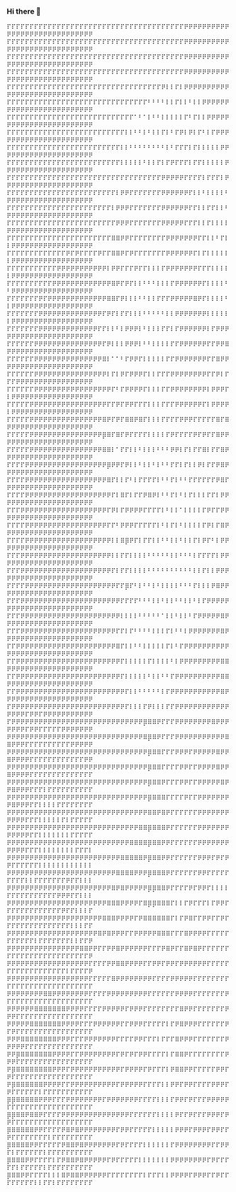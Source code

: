 ### Hi there 👋

<!--
**theuntamed839/theuntamed839** is a ✨ _special_ ✨ repository because its `README.md` (this file) appears on your GitHub profile.

Here are some ideas to get you started:

- 🔭 I’m currently working on ...
- 🌱 I’m currently learning ...
- 👯 I’m looking to collaborate on ...
- 🤔 I’m looking for help with ...
- 💬 Ask me about ...
- 📫 How to reach me: ...
- 😄 Pronouns: ...
- ⚡ Fun fact: ...
-->
⠏⠏⠏⠏⠏⠏⠏⠏⠏⠏⠏⠏⠏⠏⠏⠏⠏⠏⠏⠏⠏⠏⠏⠏⠏⠏⠏⠏⠏⠏⠏⠏⠏⠏⠏⠏⠏⠏⠏⠟⠟⠟⠟⠟⠟⠟⠟⠟⠟⠟⠟⠟⠟⠟⠟⠟⠟⠟⠟⠟⠟⠟⠟⠟⠟⠟⠟⠟
⠏⠏⠏⠏⠏⠏⠏⠏⠏⠏⠏⠏⠏⠏⠏⠏⠏⠏⠏⠏⠏⠏⠏⠏⠏⠏⠏⠏⠏⠏⠏⠏⠏⠏⠏⠏⠏⠏⠏⠟⠟⠟⠟⠟⠟⠟⠟⠟⠟⠟⠟⠟⠟⠟⠟⠟⠟⠟⠟⠟⠟⠟⠟⠟⠟⠟⠟⠟
⠏⠏⠏⠏⠏⠏⠏⠏⠏⠏⠏⠏⠏⠏⠏⠏⠏⠏⠏⠏⠏⠏⠏⠏⠏⠏⠏⠏⠏⠏⠏⠏⠏⠏⠏⠏⠏⠏⠏⠟⠟⠟⠟⠟⠟⠟⠟⠟⠟⠟⠟⠟⠟⠟⠟⠟⠟⠟⠟⠟⠟⠟⠟⠟⠟⠟⠟⠟
⠏⠏⠏⠏⠏⠏⠏⠏⠏⠏⠏⠏⠏⠏⠏⠏⠏⠏⠏⠏⠏⠏⠏⠏⠏⠏⠏⠏⠏⠏⠏⠏⠏⠏⠏⠏⠏⠏⠏⠟⠟⠟⠟⠟⠟⠟⠟⠟⠟⠟⠟⠟⠟⠟⠟⠟⠟⠟⠟⠟⠟⠟⠟⠟⠟⠟⠟⠟
⠏⠏⠏⠏⠏⠏⠏⠏⠏⠏⠏⠏⠏⠏⠏⠏⠏⠏⠏⠏⠏⠏⠏⠏⠏⠏⠏⠏⠏⠏⠏⠏⠏⠏⠟⠇⠇⠏⠇⠟⠟⠟⠟⠟⠟⠟⠟⠟⠟⠟⠟⠟⠟⠟⠟⠟⠟⠟⠟⠟⠟⠟⠟⠟⠟⠟⠟⠟
⠏⠏⠏⠏⠏⠏⠏⠏⠏⠏⠏⠏⠏⠏⠏⠏⠏⠏⠏⠏⠏⠏⠏⠏⠏⠏⠏⠏⠏⠏⠏⠃⠃⠃⠃⠇⠇⠏⠇⠇⠃⠇⠇⠟⠟⠟⠟⠟⠟⠟⠟⠟⠟⠟⠟⠟⠟⠟⠟⠟⠟⠟⠟⠟⠟⠟⠟⠟
⠏⠏⠏⠏⠏⠏⠏⠏⠏⠏⠏⠏⠏⠏⠏⠏⠏⠏⠏⠏⠏⠏⠏⠏⠏⠏⠏⠏⠁⠃⠁⠇⠃⠃⠇⠇⠇⠇⠇⠏⠃⠏⠇⠇⠟⠟⠟⠟⠟⠟⠟⠟⠟⠟⠟⠟⠟⠟⠟⠟⠟⠟⠟⠟⠟⠟⠟⠟
⠏⠏⠏⠏⠏⠏⠏⠏⠏⠏⠏⠏⠏⠏⠏⠏⠏⠏⠏⠏⠏⠏⠏⠏⠏⠏⠇⠇⠃⠃⠇⠃⠇⠇⠏⠇⠃⠏⠟⠇⠟⠇⠏⠃⠇⠏⠟⠟⠟⠟⠟⠟⠟⠟⠟⠟⠟⠟⠟⠟⠟⠟⠟⠟⠟⠟⠟⠟
⠏⠏⠏⠏⠏⠏⠏⠏⠏⠏⠏⠏⠏⠏⠏⠏⠏⠏⠏⠏⠏⠏⠏⠏⠏⠇⠇⠃⠃⠃⠃⠃⠃⠃⠃⠇⠃⠏⠏⠏⠇⠏⠇⠇⠇⠇⠇⠟⠟⠟⠟⠟⠟⠟⠟⠟⠟⠟⠟⠟⠟⠟⠟⠟⠟⠟⠟⠟
⠏⠏⠏⠏⠏⠏⠏⠏⠏⠏⠏⠏⠏⠏⠏⠏⠏⠏⠏⠏⠏⠏⠏⠏⠏⠇⠇⠇⠇⠇⠃⠇⠇⠏⠇⠏⠟⠏⠏⠏⠇⠏⠏⠇⠇⠇⠇⠇⠟⠟⠟⠟⠟⠟⠟⠟⠟⠟⠟⠟⠟⠟⠟⠟⠟⠟⠟⠟
⠏⠏⠏⠏⠏⠏⠏⠏⠏⠏⠏⠏⠏⠏⠏⠏⠏⠏⠏⠏⠏⠏⠏⠏⠏⠏⠏⠏⠏⠏⠏⠏⠏⠏⠟⠟⠟⠟⠟⠏⠏⠏⠏⠇⠏⠏⠏⠇⠟⠟⠟⠟⠟⠟⠟⠟⠟⠟⠟⠟⠟⠟⠟⠟⠟⠟⠟⠟
⠏⠏⠏⠏⠏⠏⠏⠏⠏⠏⠏⠏⠏⠏⠏⠏⠏⠏⠏⠏⠏⠏⠏⠏⠇⠟⠟⠏⠏⠏⠏⠏⠏⠏⠟⠟⠟⠟⠟⠟⠏⠇⠇⠃⠇⠇⠇⠇⠃⠟⠟⠟⠟⠟⠟⠟⠟⠟⠟⠟⠟⠟⠟⠟⠟⠟⠟⠟
⠏⠏⠏⠏⠏⠏⠏⠏⠏⠏⠏⠏⠏⠏⠏⠏⠏⠏⠏⠏⠏⠏⠏⠇⠟⠟⠟⠏⠏⠏⠏⠏⠏⠏⠟⠟⠟⠟⠟⠟⠏⠏⠇⠇⠏⠏⠇⠇⠃⠟⠟⠟⠟⠟⠟⠟⠟⠟⠟⠟⠟⠟⠟⠟⠟⠟⠟⠟
⠏⠏⠏⠏⠏⠏⠏⠏⠏⠏⠏⠏⠏⠏⠏⠏⠏⠏⠏⠏⠏⠏⠏⠏⠟⠟⠟⠏⠏⠏⠏⠏⠏⠏⠟⠟⠟⠟⠟⠏⠏⠏⠇⠇⠏⠇⠇⠇⠇⠟⠟⠟⠟⠟⠟⠟⠟⠟⠟⠟⠟⠟⠟⠟⠟⠟⠟⠟
⠏⠏⠏⠏⠏⠏⠏⠏⠏⠏⠏⠏⠏⠏⠏⠏⠏⠏⠏⠏⠏⠏⠏⠿⠿⠟⠟⠏⠏⠏⠏⠏⠏⠏⠏⠟⠟⠟⠟⠟⠟⠟⠏⠏⠇⠇⠃⠏⠇⠇⠟⠟⠟⠟⠟⠟⠟⠟⠟⠟⠟⠟⠟⠟⠟⠟⠟⠟
⠏⠏⠏⠏⠏⠏⠏⠏⠏⠏⠏⠏⠏⠟⠏⠟⠏⠏⠏⠏⠟⠏⠏⠿⠿⠟⠏⠟⠏⠏⠏⠏⠏⠏⠏⠟⠟⠟⠟⠟⠟⠏⠇⠏⠇⠇⠇⠇⠇⠇⠟⠟⠟⠟⠟⠟⠟⠟⠟⠟⠟⠟⠟⠟⠟⠟⠟⠟
⠏⠏⠏⠏⠏⠏⠏⠏⠏⠏⠏⠟⠟⠟⠟⠟⠟⠟⠟⠟⠟⠟⠇⠟⠟⠏⠏⠏⠟⠏⠏⠇⠇⠇⠏⠟⠟⠟⠟⠟⠟⠟⠏⠏⠏⠇⠇⠇⠇⠇⠟⠟⠟⠟⠟⠟⠟⠟⠟⠟⠟⠟⠟⠟⠟⠟⠟⠟
⠏⠏⠏⠏⠏⠏⠏⠏⠏⠏⠟⠟⠟⠟⠟⠟⠟⠟⠟⠟⠟⠟⠟⠿⠟⠏⠟⠏⠇⠇⠃⠃⠃⠇⠇⠇⠏⠟⠟⠟⠟⠟⠟⠏⠇⠇⠇⠇⠃⠃⠟⠟⠟⠟⠟⠟⠟⠟⠟⠟⠟⠟⠟⠟⠟⠟⠟⠟
⠏⠏⠏⠏⠏⠏⠏⠟⠏⠟⠟⠟⠟⠟⠟⠟⠟⠟⠟⠟⠟⠟⠿⠿⠏⠟⠇⠇⠇⠃⠃⠇⠇⠏⠏⠏⠟⠟⠟⠟⠟⠿⠟⠏⠇⠇⠇⠇⠃⠇⠟⠟⠟⠟⠟⠟⠟⠟⠟⠟⠟⠟⠟⠟⠟⠟⠟⠟
⠏⠏⠏⠏⠏⠏⠏⠟⠟⠟⠟⠟⠟⠟⠟⠟⠟⠟⠟⠟⠟⠏⠟⠏⠇⠏⠏⠇⠇⠇⠃⠃⠃⠃⠃⠇⠇⠟⠟⠟⠟⠟⠟⠟⠇⠇⠇⠇⠇⠇⠟⠟⠟⠟⠟⠟⠟⠟⠟⠟⠟⠟⠟⠟⠟⠟⠟⠟
⠏⠏⠏⠏⠏⠏⠏⠟⠟⠟⠟⠟⠟⠟⠟⠟⠟⠟⠟⠟⠏⠏⠇⠇⠃⠇⠟⠟⠟⠇⠃⠇⠇⠇⠏⠏⠇⠏⠟⠟⠟⠟⠟⠟⠇⠏⠟⠟⠟⠟⠟⠟⠟⠟⠟⠟⠟⠟⠟⠟⠟⠟⠟⠟⠟⠟⠟⠟
⠏⠏⠏⠏⠏⠏⠟⠟⠟⠟⠟⠟⠟⠟⠟⠟⠟⠟⠟⠟⠟⠏⠟⠇⠇⠇⠟⠟⠟⠇⠃⠃⠇⠇⠇⠇⠏⠏⠟⠟⠟⠟⠟⠟⠏⠏⠟⠟⠿⠟⠟⠟⠟⠟⠟⠟⠟⠟⠟⠟⠟⠟⠟⠟⠟⠟⠟⠟
⠏⠏⠏⠏⠏⠏⠟⠟⠟⠟⠟⠟⠟⠟⠟⠟⠟⠟⠟⠟⠟⠿⠇⠁⠁⠃⠏⠟⠟⠏⠇⠇⠇⠇⠇⠏⠏⠟⠟⠟⠟⠟⠟⠟⠏⠏⠿⠟⠟⠟⠟⠟⠟⠟⠟⠟⠟⠟⠟⠟⠟⠟⠟⠟⠟⠟⠟⠟
⠏⠏⠏⠏⠏⠏⠟⠟⠟⠟⠟⠟⠟⠟⠟⠟⠟⠟⠟⠟⠟⠟⠇⠏⠇⠟⠏⠟⠟⠟⠏⠇⠇⠏⠏⠏⠟⠟⠟⠟⠟⠟⠟⠟⠏⠏⠟⠇⠏⠏⠏⠟⠟⠟⠟⠟⠟⠟⠟⠟⠟⠟⠟⠟⠟⠟⠟⠟
⠏⠏⠏⠏⠏⠏⠟⠟⠟⠟⠟⠟⠟⠟⠟⠟⠟⠟⠟⠟⠟⠟⠟⠏⠃⠏⠟⠟⠟⠟⠏⠇⠇⠇⠏⠏⠟⠟⠟⠟⠟⠟⠟⠟⠇⠟⠟⠟⠏⠇⠟⠟⠟⠟⠟⠟⠟⠟⠟⠟⠟⠟⠟⠟⠟⠟⠟⠟
⠏⠏⠏⠏⠏⠟⠟⠟⠟⠟⠟⠟⠟⠟⠟⠟⠟⠟⠟⠟⠟⠟⠏⠏⠟⠏⠟⠟⠏⠏⠏⠇⠇⠇⠏⠏⠏⠟⠟⠟⠟⠟⠟⠏⠇⠟⠟⠟⠟⠇⠟⠟⠟⠟⠟⠟⠟⠟⠟⠟⠟⠟⠟⠟⠟⠟⠟⠟
⠏⠏⠏⠏⠏⠟⠟⠟⠟⠟⠟⠟⠟⠟⠟⠟⠟⠟⠟⠟⠟⠿⠟⠏⠟⠏⠿⠿⠟⠿⠏⠇⠇⠇⠏⠏⠏⠏⠟⠟⠟⠏⠏⠏⠏⠏⠿⠏⠿⠟⠟⠟⠟⠟⠟⠟⠟⠟⠟⠟⠟⠟⠟⠟⠟⠟⠟⠟
⠏⠏⠏⠏⠏⠟⠟⠟⠟⠟⠟⠟⠟⠟⠟⠟⠟⠟⠟⠟⠟⡿⠿⠏⠿⠏⠟⠏⠏⠏⠏⠇⠇⠇⠇⠏⠟⠏⠏⠏⠏⠟⠏⠟⠏⠏⠿⠟⠟⠟⠟⠟⠟⠟⠟⠟⠟⠟⠟⠟⠟⠟⠟⠟⠟⠟⠟⠟
⠏⠏⠏⠏⠏⠟⠟⠟⠟⠟⠟⠟⠟⠟⠟⠟⠟⠟⠟⠟⠟⠿⠿⠇⠁⠏⠏⠇⠇⠃⠇⠇⠇⠃⠃⠃⠟⠟⠇⠏⠇⠏⠏⠿⠇⠏⠏⠿⠟⠟⠟⠟⠟⠟⠟⠟⠟⠟⠟⠟⠟⠟⠟⠟⠟⠟⠟⠟
⠏⠏⠏⠏⠟⠟⠟⠟⠟⠟⠟⠟⠟⠟⠟⠟⠟⠟⠟⠟⠟⠟⡿⠟⠟⠏⠟⠇⠇⠃⠇⠇⠃⠇⠃⠃⠏⠏⠇⠏⠇⠇⠟⠇⠏⠏⠟⠿⠟⠟⠟⠟⠟⠟⠟⠟⠟⠟⠟⠟⠟⠟⠟⠟⠟⠟⠟⠟
⠏⠏⠏⠏⠟⠟⠟⠟⠟⠟⠟⠟⠟⠟⠟⠟⠟⠟⠟⠟⠟⠟⠿⠏⠇⠇⠏⠃⠇⠏⠏⠏⠏⠇⠃⠃⠏⠇⠃⠃⠏⠏⠏⠏⠏⠏⠟⠿⠏⠟⠟⠟⠟⠟⠟⠟⠟⠟⠟⠟⠟⠟⠟⠟⠟⠟⠟⠟
⠏⠏⠏⠏⠟⠟⠟⠟⠟⠟⠟⠟⠟⠟⠟⠟⠟⠟⠟⠟⠟⠟⠟⠏⠇⠿⠏⠇⠏⠏⠟⠿⠟⠇⠃⠃⠏⠇⠃⠇⠏⠇⠇⠇⠏⠏⠇⠟⠟⠟⠟⠟⠟⠟⠟⠟⠟⠟⠟⠟⠟⠟⠟⠟⠟⠟⠟⠟
⠏⠏⠏⠟⠟⠟⠟⠟⠟⠟⠟⠟⠟⠟⠟⠟⠟⠟⠟⠟⠟⠟⠏⠟⠇⠏⠟⠟⠟⠟⠏⠏⠏⠏⠇⠃⠇⠇⠁⠇⠇⠇⠇⠏⠟⠏⠏⠟⠟⠟⠟⠟⠟⠟⠟⠟⠟⠟⠟⠟⠟⠟⠟⠟⠟⠟⠟⠟
⠏⠏⠏⠏⠟⠟⠟⠟⠟⠟⠟⠟⠟⠟⠟⠟⠟⠟⠟⠟⠟⠟⠏⠏⠃⠟⠟⠟⠏⠏⠏⠏⠏⠇⠃⠇⠏⠇⠃⠇⠇⠇⠇⠏⠟⠇⠏⠿⠟⠟⠟⠟⠟⠟⠟⠟⠟⠟⠟⠟⠟⠟⠟⠟⠟⠟⠟⠟
⠏⠏⠏⠏⠟⠟⠟⠟⠟⠟⠟⠟⠟⠟⠟⠟⠟⠟⠟⠟⠟⠟⠟⠇⠇⠿⡿⠟⠏⠇⠏⠏⠇⠇⠃⠃⠇⠇⠃⠇⠇⠏⠇⠟⠏⠃⠇⠟⠟⠟⠟⠟⠟⠟⠟⠟⠟⠟⠟⠟⠟⠟⠟⠟⠟⠟⠟⠟
⠏⠏⠏⠟⠟⠟⠟⠟⠟⠟⠟⠟⠟⠟⠟⠟⠟⠟⠟⠟⠟⠟⠟⠇⠇⠏⠏⠇⠇⠇⠇⠃⠃⠃⠃⠃⠇⠇⠃⠃⠃⠇⠏⠏⠏⠏⠇⠟⠟⠟⠟⠟⠟⠟⠟⠟⠟⠟⠟⠟⠟⠟⠟⠟⠟⠟⠟⠟
⠏⠏⠏⠟⠟⠟⠟⠟⠟⠟⠟⠟⠟⠟⠟⠟⠟⠟⠟⠟⠟⠟⠟⠏⠇⠏⠏⠇⠇⠇⠇⠃⠃⠃⠃⠃⠃⠃⠃⠃⠃⠇⠇⠏⠇⠇⠟⠟⠟⠟⠟⠟⠟⠟⠟⠟⠟⠟⠟⠟⠟⠟⠟⠟⠟⠟⠟⠟
⠏⠏⠏⠏⠟⠟⠟⠟⠟⠟⠟⠟⠟⠟⠟⠟⠟⠟⠟⠟⠟⠟⠟⠟⠏⠏⡿⠏⠃⠇⠃⠃⠇⠃⠇⠇⠇⠇⠃⠃⠃⠏⠇⠇⠇⠟⠿⠟⠟⠟⠟⠟⠟⠟⠟⠟⠟⠟⠟⠟⠟⠟⠟⠟⠟⠟⠟⠟
⠏⠏⠏⠟⠟⠟⠟⠟⠟⠟⠟⠟⠟⠟⠟⠟⠟⠟⠟⠟⠟⠟⠟⠟⠟⠏⠏⠏⠏⠃⠃⠃⠇⠇⠃⠇⠇⠃⠃⠇⠇⠃⠇⠏⠟⠟⠟⠟⠟⠟⠟⠟⠟⠟⠟⠟⠟⠟⠟⠟⠟⠟⠟⠟⠟⠟⠟⠟
⠏⠏⠏⠟⠟⠟⠟⠟⠟⠟⠟⠟⠟⠟⠟⠟⠟⠟⠟⠟⠟⠟⠟⠟⠟⠇⠇⠇⠇⠃⠃⠃⠃⠃⠁⠇⠇⠃⠇⠇⠃⠏⠟⠟⠟⠟⠟⠿⠟⠟⠟⠟⠟⠟⠟⠟⠟⠟⠟⠟⠟⠟⠟⠟⠟⠟⠟⠟
⠏⠏⠏⠟⠟⠟⠟⠟⠟⠟⠟⠟⠟⠟⠟⠟⠟⠟⠟⠟⠟⠟⠟⠟⠏⠏⠇⠏⠃⠃⠃⠃⠇⠇⠇⠏⠇⠃⠃⠇⠟⠟⠟⠟⠟⠟⠟⠿⠟⠟⠟⠟⠟⠟⠟⠟⠟⠟⠟⠟⠟⠟⠟⠟⠟⠟⠟⠟
⠏⠏⠟⠟⠟⠟⠟⠟⠟⠟⠟⠟⠟⠟⠟⠟⠟⠟⠟⠟⠟⠟⠟⠟⠿⠏⠇⠇⠃⠃⠇⠇⠇⠇⠇⠏⠇⠃⠏⠟⠟⠟⠟⠟⠟⠟⠟⠟⠟⠟⠟⠟⠟⠟⠟⠟⠟⠟⠟⠟⠟⠟⠟⠟⠟⠟⠟⠟
⠏⠏⠟⠟⠟⠟⠟⠟⠟⠟⠟⠟⠟⠟⠟⠟⠟⠟⠟⠟⠟⠟⠟⠟⠟⠏⠇⠇⠇⠇⠇⠏⠇⠇⠇⠇⠃⠇⠟⠟⠟⠟⠟⠟⠟⠟⠟⠿⠿⠟⠟⠟⠟⠟⠟⠟⠟⠟⠟⠟⠟⠟⠟⠟⠟⠟⠟⠟
⠏⠏⠟⠟⠟⠟⠟⠟⠟⠟⠟⠟⠟⠟⠟⠟⠟⠟⠟⠟⠟⠟⠟⠟⠟⠏⠇⠇⠇⠇⠇⠃⠇⠇⠃⠃⠏⠟⠟⠟⠟⠟⠟⠟⠟⠟⠟⠿⠿⠟⠟⠟⠟⠟⠟⠟⠟⠟⠟⠟⠟⠟⠟⠟⠟⠟⠟⠟
⠏⠏⠟⠟⠟⠟⠟⠟⠟⠟⠟⠟⠟⠟⠟⠟⠟⠟⠟⠟⠟⠟⠟⠟⠟⠟⠏⠇⠇⠃⠃⠃⠃⠃⠇⠏⠟⠟⠟⠟⠟⠟⠟⠟⠟⠟⠟⠿⠟⠟⠟⠟⠟⠟⠟⠟⠟⠟⠟⠟⠟⠟⠟⠟⠟⠟⠟⠟
⠏⠟⠟⠟⠟⠟⠟⠟⠟⠟⠟⠟⠟⠟⠟⠟⠟⠟⠟⠟⠟⠟⠟⠟⠟⠟⠏⠇⠇⠇⠏⠟⠇⠇⠇⠏⠏⠟⠟⠟⠟⠟⠟⠟⠟⠟⠟⠟⠟⠟⠟⠟⠟⠏⠟⠟⠏⠟⠟⠟⠟⠟⠟⠟⠟⠟⠟⠟
⠏⠟⠟⠟⠟⠟⠟⠟⠟⠟⠟⠟⠟⠟⠟⠟⠟⠟⠟⠟⠟⠟⠟⠟⠟⠟⠟⠟⠟⠟⡿⠿⠿⠟⠏⠏⠏⠟⠟⠟⠟⠟⠟⠟⠟⠿⠟⠟⠟⠟⠟⠟⠟⠏⠟⠟⠏⠏⠏⠏⠏⠟⠟⠟⠟⠟⠟⠟
⠟⠟⠟⠟⠟⠟⠟⠟⠟⠟⠟⠟⠟⠟⠟⠟⠟⠟⠟⠟⠟⠟⠟⠟⠟⠟⠟⠟⠟⠟⠿⡿⠿⠟⠏⠏⠏⠟⠟⠟⠟⠟⠟⠟⠟⠟⠟⠟⠿⠿⠟⠟⠟⠏⠏⠏⠏⠏⠏⠏⠏⠏⠏⠟⠟⠟⠟⠟
⠟⠟⠟⠟⠟⠟⠟⠟⠟⠟⠟⠟⠟⠟⠟⠟⠟⠟⠟⠟⠟⠟⠟⠟⠟⠟⠟⠟⠟⠟⠟⡿⠿⠿⠏⠏⠏⠟⠟⠟⠏⠟⠟⠟⠟⠟⠿⠟⠟⠿⠟⠟⠟⠟⠏⠏⠏⠏⠏⠏⠏⠏⠏⠏⠏⠏⠟⠟
⠟⠟⠟⠟⠟⠟⠟⠟⠟⠟⠟⠟⠟⠟⠟⠟⠟⠟⠟⠟⠟⠟⠟⠟⠟⠟⠟⠟⠟⠟⠟⡿⠿⠿⠏⠏⠏⠏⠟⠟⠏⠏⠟⠟⠟⠟⠿⠟⠟⠿⠟⠟⠟⠟⠏⠏⠏⠏⠏⠏⠏⠏⠏⠏⠏⠏⠏⠏
⠟⠟⠟⠟⠟⠟⠟⠟⠟⠟⠟⠟⠟⠟⠟⠟⠟⠟⠟⠟⠟⠟⠟⠟⠟⠟⠟⠟⠟⠟⠟⡿⠿⠿⠟⠏⠏⠏⠟⠟⠏⠏⠟⠟⠟⠟⠟⠿⠟⠟⠿⠟⠟⠟⠏⠏⠏⠇⠏⠏⠏⠏⠏⠏⠏⠏⠏⠏
⠟⠟⠟⠟⠟⠟⠟⠟⠟⠟⠟⠟⠟⠟⠟⠟⠟⠟⠟⠟⠟⠟⠟⠟⠟⠟⠟⠟⠟⠟⠟⡿⠿⠿⠿⠏⠏⠏⠏⠟⠏⠏⠟⠟⠟⠟⠟⠟⠟⠟⠿⠟⠟⠟⠏⠏⠇⠇⠇⠇⠏⠏⠏⠏⠏⠏⠏⠏
⠟⠟⠟⠟⠟⠟⠟⠟⠟⠟⠟⠟⠟⠟⠟⠟⠟⠟⠟⠟⠟⠟⠟⠟⠟⠟⠟⠟⠟⠟⠟⠿⠿⠟⠿⠟⠏⠏⠏⠏⠏⠏⠟⠟⠟⠟⠟⠟⠟⠟⠟⠟⠟⠏⠏⠏⠇⠇⠇⠇⠇⠏⠇⠏⠏⠏⠏⠏
⠟⠟⠟⠟⠟⠟⠟⠟⠟⠟⠟⠟⠟⠟⠟⠟⠟⠟⠟⠟⠟⠟⠟⠟⠟⠟⠟⠟⠟⠿⠿⡿⠿⠿⠿⠟⠏⠏⠏⠏⠏⠏⠟⠟⠟⠟⠟⠟⠟⠟⠟⠟⠟⠟⠏⠏⠇⠇⠇⠇⠇⠇⠇⠏⠏⠏⠏⠏
⠟⠟⠟⠟⠟⠟⠟⠟⠟⠟⠟⠟⠟⠟⠟⠟⠟⠟⠟⠟⠟⠟⠟⠟⠟⠟⠟⠿⠿⠿⠿⡿⠿⠿⠟⠟⠏⠏⠏⠏⠏⠏⠟⠟⠟⠟⠟⠟⠟⠟⠟⠟⠟⠏⠏⠏⠇⠇⠇⠇⠇⠇⠇⠇⠏⠏⠏⠇
⠟⠟⠟⠟⠟⠟⠟⠟⠟⠟⠟⠟⠟⠟⠟⠟⠟⠟⠟⠟⠟⠟⠟⠟⠟⠿⠿⠿⠿⠿⠟⡿⠿⠿⠟⠟⠏⠏⠏⠏⠏⠏⠟⠟⠟⠏⠟⠏⠟⠟⠏⠏⠏⠏⠏⠏⠇⠇⠇⠇⠇⠇⠇⠇⠇⠇⠇⠇
⠟⠟⠟⠟⠟⠟⠟⠟⠟⠟⠟⠟⠟⠟⠟⠟⠟⠟⠟⠟⠟⠟⠟⠟⠿⠿⠿⠿⠟⠟⠟⡿⠿⠿⠿⠟⠏⠏⠏⠏⠏⠏⠟⠟⠏⠏⠏⠏⠏⠏⠏⠏⠏⠇⠇⠏⠏⠏⠏⠏⠏⠏⠟⠏⠏⠇⠇⠇
⠟⠟⠟⠟⠟⠟⠟⠟⠟⠟⠟⠟⠟⠟⠟⠟⠟⠟⠟⠟⠟⠟⠟⠿⠟⠿⠟⠟⠟⠟⠟⡿⡿⠿⠿⠟⠏⠏⠏⠏⠟⠏⠟⠟⠏⠇⠇⠇⠇⠏⠏⠏⠏⠏⠏⠏⠏⠏⠏⠏⠟⠟⠟⠏⠏⠇⠇⠇
⠟⠟⠟⠟⠟⠟⠟⠟⠟⠟⠟⠟⠟⠟⠟⠟⠟⠟⠟⠟⠟⠟⠿⠿⠿⠟⠟⠟⠟⠏⠿⡿⡿⠿⠿⠿⠏⠇⠇⠏⠟⠏⠏⠏⠇⠏⠟⠟⠏⠏⠏⠏⠏⠏⠏⠏⠏⠏⠏⠏⠏⠟⠏⠏⠇⠇⠇⠏
⠟⠟⠟⠟⠟⠟⠟⠟⠟⠟⠟⠟⠟⠟⠟⠟⠟⠟⠟⠟⠟⠿⠿⠿⠟⠟⠟⠟⠏⠟⠿⠿⠿⠿⠿⠿⠏⠇⠏⠟⠿⠏⠏⠟⠟⠏⠏⠟⠏⠏⠏⠏⠏⠏⠏⠏⠏⠏⠏⠏⠏⠏⠏⠇⠇⠇⠏⠏
⠟⠟⠟⠟⠟⠟⠟⠟⠟⠟⠟⠟⠟⠟⠟⠟⠟⠟⠟⠟⠿⠟⠿⠟⠟⠟⠏⠏⠟⠟⠟⠟⠟⠿⠿⠿⠏⠏⠏⠿⠟⠟⠟⠟⠏⠏⠏⠏⠏⠏⠏⠏⠏⠏⠏⠇⠏⠏⠏⠏⠏⠏⠏⠇⠇⠏⠏⠟
⠟⠟⠟⠟⠟⠟⠟⠟⠟⠟⠟⠟⠟⠟⠟⠟⠿⠿⠟⠟⠏⠏⠟⠟⠿⠟⠟⠟⠟⠟⠟⠏⠏⠏⠟⠿⠟⠏⠏⠿⠟⠿⠟⠏⠏⠏⠏⠏⠏⠏⠏⠏⠏⠏⠏⠏⠏⠏⠏⠏⠏⠏⠏⠏⠏⠏⠏⠟
⠟⠟⠟⠟⠟⠟⠟⠟⠟⠟⠟⠟⠟⠟⠟⠟⠟⠟⠏⠏⠏⠏⠟⠟⠿⠿⠟⠟⠟⠟⠏⠏⠟⠟⠏⠟⠟⠏⠟⠟⠟⠟⠟⠟⠏⠏⠏⠏⠏⠏⠏⠏⠏⠏⠏⠏⠏⠏⠏⠏⠏⠏⠇⠏⠏⠏⠏⠟
⠟⠟⠟⠟⠟⠟⠟⠟⠟⠟⠟⠟⠟⠟⠟⠟⠟⠟⠏⠏⠏⠏⠏⠿⠟⠟⠟⠟⠟⠟⠟⠟⠏⠏⠏⠏⠟⠟⠟⠟⠟⠏⠏⠏⠏⠏⠏⠏⠏⠏⠏⠏⠏⠏⠏⠏⠏⠏⠏⠏⠏⠏⠏⠏⠏⠏⠏⠏
⠟⠟⠟⠟⠟⠟⠟⠟⠿⠿⠟⠟⠟⠟⠟⠟⠟⠟⠏⠏⠏⠏⠟⠟⠟⠟⠟⠟⠟⠟⠟⠏⠏⠏⠏⠏⠏⠟⠟⠟⠟⠏⠏⠏⠏⠏⠏⠏⠟⠏⠏⠏⠏⠏⠏⠏⠏⠏⠏⠏⠏⠏⠏⠏⠏⠏⠏⠏
⠟⠟⠟⠟⠟⠟⠿⠿⠿⠿⠿⠿⠿⠟⠟⠟⠟⠏⠏⠏⠏⠟⠟⠟⠟⠟⠏⠟⠟⠟⠏⠏⠏⠏⠏⠏⠏⠏⠿⠟⠟⠏⠏⠏⠏⠏⠏⠏⠟⠟⠟⠏⠏⠏⠏⠏⠏⠏⠏⠏⠏⠏⠏⠏⠏⠏⠏⠏
⠟⠟⠟⠟⠟⠿⠿⠿⠿⠿⠿⠿⠟⠟⠟⠟⠏⠏⠏⠟⠟⠟⠟⠟⠟⠏⠏⠟⠟⠟⠏⠏⠏⠏⠏⠇⠏⠟⠿⠟⠟⠟⠏⠏⠏⠏⠏⠏⠟⠏⠟⠏⠏⠏⠏⠏⠏⠏⠏⠏⠏⠏⠏⠏⠏⠏⠏⠏
⠟⠟⠟⠿⠿⠿⠿⠿⠿⠿⠿⠟⠟⠟⠏⠏⠏⠟⠟⠟⠟⠟⠟⠟⠏⠏⠏⠏⠟⠟⠏⠏⠏⠇⠏⠏⠏⠿⠟⠟⠟⠏⠏⠏⠏⠏⠏⠏⠟⠟⠟⠟⠟⠏⠏⠏⠏⠏⠏⠏⠏⠏⠏⠏⠏⠏⠏⠏
⠟⠟⡿⠿⠿⠿⠿⠿⠿⠿⠟⠟⠟⠟⠏⠏⠟⠟⠟⠟⠟⠟⠟⠟⠏⠟⠏⠟⠏⠟⠟⠏⠏⠏⠏⠇⠏⠿⠿⠟⠏⠏⠏⠏⠏⠏⠏⠏⠟⠟⠟⠏⠏⠏⠏⠏⠏⠏⠏⠏⠏⠏⠏⠏⠏⠏⠏⠏
⠟⡿⠿⠿⠿⠿⠿⠿⠿⠿⠟⠟⠟⠏⠟⠟⠟⠟⠟⠟⠟⠟⠟⠟⠟⠏⠟⠟⠟⠟⠏⠟⠏⠏⠏⠇⠟⠿⠿⠟⠟⠏⠏⠏⠏⠏⠟⠟⠏⠟⠏⠏⠏⠏⠏⠏⠏⠏⠏⠏⠏⠏⠏⠏⠏⠏⠏⠏
⠟⡿⠿⠿⠿⠿⠿⠿⠟⠟⠟⠟⠏⠏⠟⠟⠟⠟⠟⠟⠟⠟⠟⠟⠏⠟⠟⠟⠟⠟⠏⠏⠏⠏⠇⠇⠟⠟⠏⠟⠟⠏⠏⠏⠏⠟⠟⠟⠏⠟⠏⠏⠏⠏⠏⠏⠇⠏⠏⠏⠏⠏⠏⠏⠏⠏⠏⠏
⡿⡿⠿⠿⠿⠿⠿⠟⠟⠟⠏⠏⠏⠟⠟⠟⠟⠟⠟⠟⠟⠏⠟⠟⠟⠟⠟⠟⠟⠏⠏⠏⠏⠇⠇⠇⠏⠟⠟⠏⠟⠏⠏⠏⠟⠟⠟⠟⠟⠏⠏⠏⠏⠏⠏⠏⠏⠏⠏⠏⠏⠏⠏⠏⠏⠏⠏⠏
⡿⡿⠿⠿⠟⠿⠿⠟⠏⠏⠏⠏⠟⠟⠟⠟⠟⠟⠟⠟⠟⠟⠟⠟⠟⠟⠟⠏⠏⠏⠏⠏⠏⠇⠇⠇⠇⠟⠏⠏⠟⠏⠏⠏⠟⠟⠟⠏⠟⠟⠏⠏⠏⠏⠏⠏⠏⠏⠏⠏⠏⠏⠏⠏⠏⠏⠏⠏
⡿⠿⠿⠿⠿⠿⠟⠟⠏⠏⠏⠏⠟⠿⠟⠿⠟⠟⠟⠟⠟⠟⠟⠟⠏⠟⠟⠏⠏⠏⠏⠏⠇⠇⠇⠇⠇⠟⠟⠟⠏⠟⠟⠟⠏⠟⠟⠏⠏⠟⠏⠏⠏⠏⠏⠏⠏⠏⠇⠏⠏⠏⠏⠏⠏⠏⠏⠏
⡿⠿⠿⠿⠿⠟⠟⠏⠏⠏⠏⠏⠟⠿⠿⠟⠿⠟⠟⠟⠟⠟⠟⠟⠏⠟⠏⠏⠏⠏⠇⠇⠇⠇⠇⠇⠏⠟⠟⠟⠟⠟⠟⠟⠟⠏⠏⠟⠟⠏⠇⠏⠏⠏⠏⠏⠏⠇⠏⠏⠏⠏⠏⠏⠏⠏⠏⠏
⡿⠿⠿⠿⠟⠟⠏⠏⠏⠏⠇⠏⠟⠿⠿⠟⠿⠟⠟⠟⠟⠟⠏⠟⠏⠏⠏⠏⠏⠇⠇⠇⠇⠇⠇⠇⠟⠟⠟⠟⠟⠟⠟⠟⠏⠟⠏⠏⠏⠏⠏⠇⠏⠏⠏⠏⠏⠇⠏⠏⠏⠏⠏⠏⠏⠏⠏⠏
⡿⠿⠿⠟⠟⠏⠏⠏⠏⠇⠇⠇⠿⠟⠿⠿⠟⠟⠟⠟⠟⠟⠏⠏⠏⠏⠏⠏⠏⠏⠇⠏⠏⠏⠇⠇⠟⠟⠟⠟⠏⠟⠟⠟⠏⠏⠟⠏⠏⠏⠏⠏⠏⠏⠏⠇⠇⠏⠏⠇⠏⠏⠏⠏⠏⠏⠏⠏
